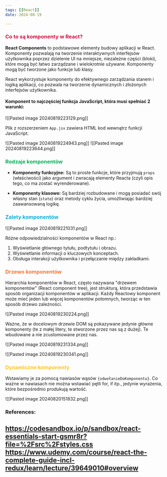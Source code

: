 ```yaml
--- 
tags: [[React]]
date: 2024-08-19

---
```

### <span style="color: #d11141;">Co to są komponenty w React?</span>

**React Components** to podstawowe elementy budowy aplikacji w React. Komponenty pozwalają na tworzenie interaktywnych interfejsów użytkownika poprzez dzielenie UI na mniejsze, niezależne części (bloki), które mogą być łatwo zarządzane i wielokrotnie używane. Komponenty mogą być tworzone jako funkcje lub klasy.

React wykorzystuje komponenty do efektywnego zarządzania stanem i logiką aplikacji, co pozwala na tworzenie dynamicznych i złożonych interfejsów użytkownika.

#### Komponent to najczęściej funkcja JavaScript, która musi spełniać 2 warunki:

![[Pasted image 20240819223129.png]]

Plik z rozszerzeniem `App.jsx` zawiera HTML kod wewnątrz funkcji JavaScript. 

![[Pasted image 20240819224943.png]]
![[Pasted image 20240819223644.png]]
### <span style="color: #00b159;">Rodzaje komponentów</span>

- **Komponenty funkcyjne:** Są to proste funkcje, które przyjmują `props` (właściwości) jako argument i zwracają elementy Reacta (czyli opis tego, co ma zostać wyrenderowane).

- **Komponenty klasowe:** Są bardziej rozbudowane i mogą posiadać swój własny stan (`state`) oraz metody cyklu życia, umożliwiając bardziej zaawansowaną logikę.

### <span style="color: #00aedb;">Zalety komponentów</span>

![[Pasted image 20240819221031.png]]

Różne odpowiedzialności komponentów w React np.:

1.  Wyświetlanie głównego tytułu, podtytułu i obrazu.
2. Wyświetlanie informacji o kluczowych konceptach.
3. Obsługa interakcji użytkownika i przełączanie między zakładkami.

### <span style="color: #f37735">Drzewo komponentów</span>

Hierarchia komponentów w React, często nazywana "drzewem komponentów" (React component tree), jest strukturą, która przedstawia sposób organizacji komponentów w aplikacji. Każdy Reactowy komponent może mieć jeden lub więcej komponentów potomnych, tworząc w ten sposób drzewo zależności.

![[Pasted image 20240819230224.png]]

Ważne, że w docelowym drzewie DOM są pokazywane jedynie główne komponenty (te z małej litery, te stworzone przez nas są z dużej). Te wbudowane a nie zcustomowane przez nas.

![[Pasted image 20240819231334.png]]

![[Pasted image 20240819230341.png]]

### <span style="color: #ffc425;">Dynamiczne komponenty</span>

Wstawiamy je za pomocą nawiasów wąsów `{odwołanieDoKomponentu}`. Co ważne w nawiasach nie można wstawiać pętli for, if itp., jedynie wyrażenia, które bezpośrednio produkują wartość.

![[Pasted image 20240820151832.png]]


### References:
https://codesandbox.io/p/sandbox/react-essentials-start-gsmr8r?file=%2Fsrc%2Fstyles.css
https://www.udemy.com/course/react-the-complete-guide-incl-redux/learn/lecture/39649010#overview
---



